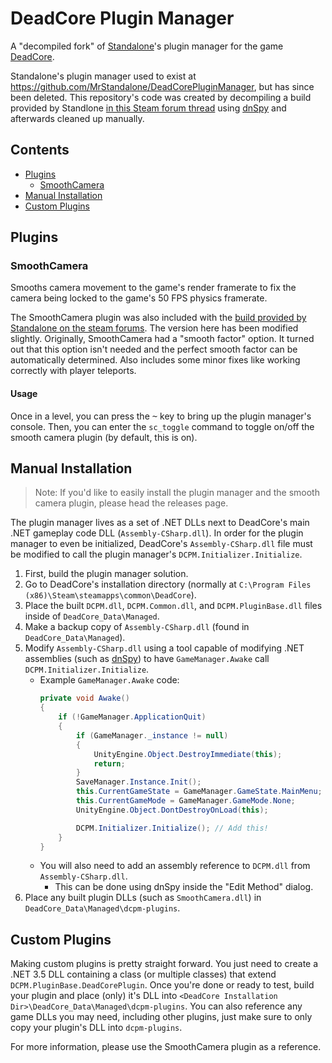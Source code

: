 # DeadCore Plugin Manager

A "decompiled fork" of [Standalone](https://steamcommunity.com/id/MrStandalone)'s plugin manager for the game [DeadCore](https://store.steampowered.com/app/284460/DeadCore/).

Standalone's plugin manager used to exist at https://github.com/MrStandalone/DeadCorePluginManager, but has since been deleted. This repository's code was created by decompiling a build provided by Standlone [in this Steam forum thread](https://steamcommunity.com/app/284460/discussions/0/619568794056639879/?ctp=2#c458607518211812791) using [dnSpy](https://github.com/dnSpy/dnSpy) and afterwards cleaned up manually.

## Contents
- [Plugins](#plugins)
    - [SmoothCamera](#smoothcamera)
- [Manual Installation](#manual-installation)
- [Custom Plugins](#custom-plugins)

## Plugins

### SmoothCamera

Smooths camera movement to the game's render framerate to fix the camera being locked to the game's 50 FPS physics framerate.

The SmoothCamera plugin was also included with the [build provided by Standalone on the steam forums](https://steamcommunity.com/app/284460/discussions/0/619568794056639879/?ctp=2#c458607518211812791). The version here has been modified slightly. Originally, SmoothCamera had a "smooth factor" option. It turned out that this option isn't needed and the perfect smooth factor can be automatically determined. Also includes some minor fixes like working correctly with player teleports.

#### Usage
Once in a level, you can press the <kbd>~</kbd> key to bring up the plugin manager's console. Then, you can enter the `sc_toggle` command to toggle on/off the smooth camera plugin (by default, this is on).

## Manual Installation

> Note: If you'd like to easily install the plugin manager and the smooth camera plugin, please head the releases page.

The plugin manager lives as a set of .NET DLLs next to DeadCore's main .NET gameplay code DLL (`Assembly-CSharp.dll`). In order for the plugin manager to even be initialized, DeadCore's `Assembly-CSharp.dll` file must be modified to call the plugin manager's `DCPM.Initializer.Initialize`.

1. First, build the plugin manager solution.
2. Go to DeadCore's installation directory (normally at `C:\Program Files (x86)\Steam\steamapps\common\DeadCore`).
3. Place the built `DCPM.dll`, `DCPM.Common.dll`, and `DCPM.PluginBase.dll` files inside of `DeadCore_Data\Managed`.
4. Make a backup copy of `Assembly-CSharp.dll` (found in `DeadCore_Data\Managed`).
5. Modify `Assembly-CSharp.dll` using a tool capable of modifying .NET assemblies (such as [dnSpy](https://github.com/dnSpy/dnSpy)) to have `GameManager.Awake` call `DCPM.Initializer.Initialize`.
    - Example `GameManager.Awake` code:
      ```csharp
      private void Awake()
      {
          if (!GameManager.ApplicationQuit)
          {
              if (GameManager._instance != null)
              {
                  UnityEngine.Object.DestroyImmediate(this);
                  return;
              }
              SaveManager.Instance.Init();
              this.CurrentGameState = GameManager.GameState.MainMenu;
              this.CurrentGameMode = GameManager.GameMode.None;
              UnityEngine.Object.DontDestroyOnLoad(this);

              DCPM.Initializer.Initialize(); // Add this!
          }
      }
      ```
    - You will also need to add an assembly reference to `DCPM.dll` from `Assembly-CSharp.dll`.
        - This can be done using dnSpy inside the "Edit Method" dialog.
6. Place any built plugin DLLs (such as `SmoothCamera.dll`) in `DeadCore_Data\Managed\dcpm-plugins`.

## Custom Plugins

Making custom plugins is pretty straight forward. You just need to create a .NET 3.5 DLL containing a class (or multiple classes) that extend `DCPM.PluginBase.DeadCorePlugin`. Once you're done or ready to test, build your plugin and place (only) it's DLL into `<DeadCore Installation Dir>\DeadCore_Data\Managed\dcpm-plugins`. You can also reference any game DLLs you may need, including other plugins, just make sure to only copy your plugin's DLL into `dcpm-plugins`.

For more information, please use the SmoothCamera plugin as a reference.
